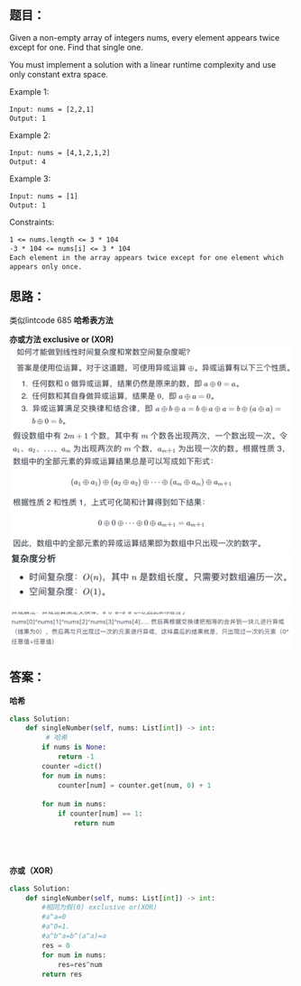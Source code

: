 ## 题目：

Given a non-empty array of integers nums, every element appears twice except for one. Find that single one.

You must implement a solution with a linear runtime complexity and use only constant extra space.

Example 1:
```
Input: nums = [2,2,1]
Output: 1
```
Example 2:
```
Input: nums = [4,1,2,1,2]
Output: 4
```
Example 3:
```
Input: nums = [1]
Output: 1
```
 
Constraints:
```
1 <= nums.length <= 3 * 104
-3 * 104 <= nums[i] <= 3 * 104
Each element in the array appears twice except for one element which appears only once.
```

## 思路：
类似lintcode 685
**哈希表方法**


**亦或方法 exclusive or (XOR)**
![a](https://github.com/SSRRBB/Leetcode/blob/main/Images/153.png)
![a](https://github.com/SSRRBB/Leetcode/blob/main/Images/154.png)
![a](https://github.com/SSRRBB/Leetcode/blob/main/Images/155.png)
![a](https://github.com/SSRRBB/Leetcode/blob/main/Images/156.png)




## 答案：
**哈希**
```Python
class Solution:
    def singleNumber(self, nums: List[int]) -> int:
         # 哈希
        if nums is None:
            return -1
        counter =dict()
        for num in nums:
            counter[num] = counter.get(num, 0) + 1
            
        for num in nums:
            if counter[num] == 1:
                return num
    




```

**亦或（XOR）**
```python
class Solution:
    def singleNumber(self, nums: List[int]) -> int:
        #相同为假(0) exclusive or(XOR)
        #a^a=0
        #a^0=1.
        #a^b^a=b^(a^a)=a
        res = 0        
        for num in nums:
            res=res^num
        return res

```
